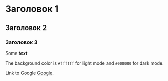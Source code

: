 # Заголовок 1
## Заголовок 2
### Заголовок 3

Some ***text***

The background color is `#ffffff` for light mode and `#000000` for dark mode.

Link to Google [Google](https://google.com.ua/).
